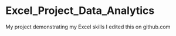 # Excel_Project_Data_Analytics
 My project demonstrating my Excel skills
I edited this on github.com
